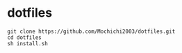 # dotfiles


```shell 
git clone https://github.com/Mochichi2003/dotfiles.git
cd dotfiles
sh install.sh
```